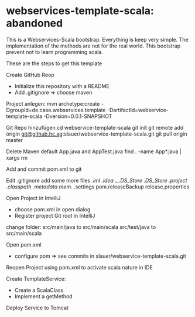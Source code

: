 webservices-template-scala: abandoned
==========================

This is a Webservices-Scala bootstrap. Everything
is keep very simple. The implementation of the
methods are not for the real world. This bootstrap
prevent not to learn programming scala.


These are the steps to get this template

Create GitHub Reop
- Initialize this repository with a README
- Add .gitignore => choose maven

Project anlegen:
mvn archetype:create -DgroupId=de.case.webservices.template -DartifactId=webservice-template-scala -Dversion=0.0.1-SNAPSHOT

Git Repo hinzufügen
cd webservice-template-scala
git init
git remote add origin git@github.hc.ag:slauer/webservice-template-scala.git
git pull origin master

Delete Maven default App.java and AppTest.java
find . -name App*.java | xargs rm

Add and commit pom.xml to git

Edit .gitignore add some more files
*.iml
.idea
._.DS_Store
.DS_Store
.project
.classpath
.metadata
mem.*
.settings
pom.releaseBackup
release.properties

Open Project in IntelliJ
- choose pom.xml in open dialog
- Register project Git root in IntelliJ

change folder:
src/main/java to src/main/scala
src/test/java to src/main/scala


Open pom.xml
- configure pom => see commits in slauer/webservice-template-scala.git


Reopen Project using pom.xml to activate scala nature in IDE

Create TemplateService:
- Create a ScalaClass
- Implement a getMethod

Deploy Service to Tomcat

